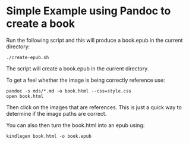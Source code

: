 # Simple Example using Pandoc to create a book

Run the following script and this will produce a book.epub in the current directory:

```shell
./create-epub.sh
```

The script will create a book.epub in the current directory.


To get a feel whether the image is being correctly reference use: 

```shell
pandoc -s mds/*.md -o book.html --css=style.css
open book.html
```

Then click on the images that are references.  This is just a quick way to determine if the image paths are correct.

You can also then turn the book.html into an epub using: 

```shell
kindlegen book.html -o book.epub
```
